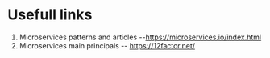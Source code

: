 # Usefull links
1. Microservices patterns and articles --https://microservices.io/index.html
1. Microservices main principals -- https://12factor.net/
